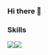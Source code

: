 ### Hi there 👋

### Skills
<img src="https://img.shields.io/badge/Javascript-FFFF00?style=flat-square&logo=Javascript&logoColor=black"/><img src="https://img.shields.io/badge/React-00FFFF?style=flat-square&logo=React&logoColor=black"/>

<!--
**wipddsu/wipddsu** is a ✨ _special_ ✨ repository because its `README.md` (this file) appears on your GitHub profile.

Here are some ideas to get you started:

- 🔭 I’m currently working on ...
- 🌱 I’m currently learning ...
- 👯 I’m looking to collaborate on ...
- 🤔 I’m looking for help with ...
- 💬 Ask me about ...
- 📫 How to reach me: ...
- 😄 Pronouns: ...
- ⚡ Fun fact: ...
-->
